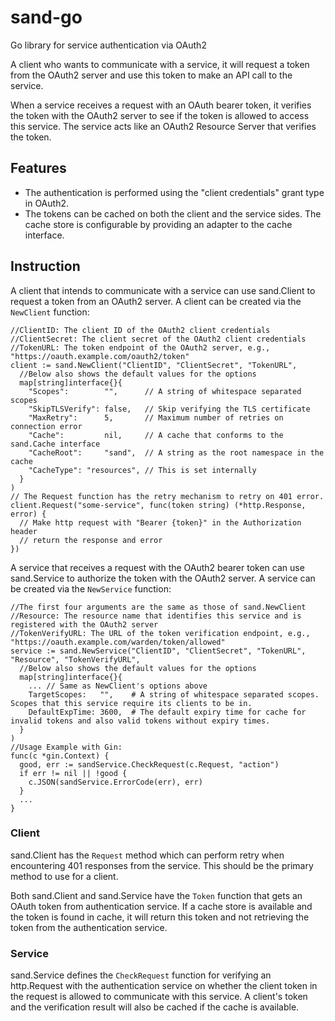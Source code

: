 # sand-go
Go library for service authentication via OAuth2

A client who wants to communicate with a service, it will request a token from the OAuth2 server and use this token to make an API call to the service.

When a service receives a request with an OAuth bearer token, it verifies the token with the OAuth2 server to see if the token is allowed to access this service. The service acts like an OAuth2 Resource Server that verifies the token.

## Features

* The authentication is performed using the "client credentials" grant type in OAuth2.
* The tokens can be cached on both the client and the service sides. The cache store is configurable by providing an adapter to the cache interface.

## Instruction

A client that intends to communicate with a service can use sand.Client to request a token from an OAuth2 server. A client can be created via the `NewClient` function:

```
//ClientID: The client ID of the OAuth2 client credentials
//ClientSecret: The client secret of the OAuth2 client credentials
//TokenURL: The token endpoint of the OAuth2 server, e.g., "https://oauth.example.com/oauth2/token"
client := sand.NewClient("ClientID", "ClientSecret", "TokenURL",
  //Below also shows the default values for the options
  map[string]interface{}{
    "Scopes":        "",      // A string of whitespace separated scopes
    "SkipTLSVerify": false,   // Skip verifying the TLS certificate
    "MaxRetry":      5,       // Maximum number of retries on connection error
    "Cache":         nil,     // A cache that conforms to the sand.Cache interface
    "CacheRoot":     "sand",  // A string as the root namespace in the cache
    "CacheType": "resources", // This is set internally
  }
)
// The Request function has the retry mechanism to retry on 401 error.
client.Request("some-service", func(token string) (*http.Response, error) {
  // Make http request with "Bearer {token}" in the Authorization header
  // return the response and error
})
```

A service that receives a request with the OAuth2 bearer token can use sand.Service to authorize the token with the OAuth2 server. A service can be created via the `NewService` function:

```
//The first four arguments are the same as those of sand.NewClient
//Resource: The resource name that identifies this service and is registered with the OAuth2 server
//TokenVerifyURL: The URL of the token verification endpoint, e.g., "https://oauth.example.com/warden/token/allowed"
service := sand.NewService("ClientID", "ClientSecret", "TokenURL", "Resource", "TokenVerifyURL",
  //Below also shows the default values for the options
  map[string]interface{}{
    ... // Same as NewClient's options above
    TargetScopes:   "",    # A string of whitespace separated scopes. Scopes that this service require its clients to be in.
    DefaultExpTime: 3600,  # The default expiry time for cache for invalid tokens and also valid tokens without expiry times.
  }
)
//Usage Example with Gin:
func(c *gin.Context) {
  good, err := sandService.CheckRequest(c.Request, "action")
  if err != nil || !good {
    c.JSON(sandService.ErrorCode(err), err)
  }
  ...
}
```

### Client

sand.Client has the `Request` method which can perform retry when encountering 401 responses from the service. This should be the primary method to use for a client.

Both sand.Client and sand.Service have the `Token` function that gets an OAuth token from authentication service. If a cache store is available and the token is found in cache, it will return this token and not retrieving the token from the authentication service.

### Service

sand.Service defines the `CheckRequest` function for verifying an http.Request with the authentication service on whether the client token in the request is allowed to communicate with this service. A client's token and the verification result will also be cached if the cache is available.
